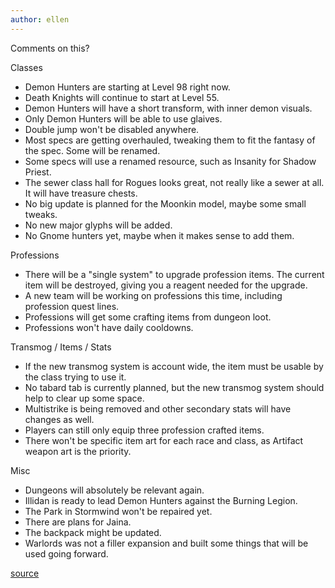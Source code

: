 ```yaml
---
author: ellen
---
```

Comments on this?

Classes
* Demon Hunters are starting at Level 98 right now.
* Death Knights will continue to start at Level 55.
* Demon Hunters will have a short transform, with inner demon visuals.
* Only Demon Hunters will be able to use glaives.
* Double jump won't be disabled anywhere.
* Most specs are getting overhauled, tweaking them to fit the fantasy of the spec. Some will be renamed.
* Some specs will use a renamed resource, such as Insanity for Shadow Priest.
* The sewer class hall for Rogues looks great, not really like a sewer at all. It will have treasure chests.
* No big update is planned for the Moonkin model, maybe some small tweaks.
* No new major glyphs will be added.
* No Gnome hunters yet, maybe when it makes sense to add them.

Professions
* There will be a "single system" to upgrade profession items. The current item will be destroyed, giving you a reagent needed for the upgrade.
* A new team will be working on professions this time, including profession quest lines.
* Professions will get some crafting items from dungeon loot.
* Professions won't have daily cooldowns.

Transmog / Items / Stats
* If the new transmog system is account wide, the item must be usable by the class trying to use it.
* No tabard tab is currently planned, but the new transmog system should help to clear up some space.
* Multistrike is being removed and other secondary stats will have changes as well.
* Players can still only equip three profession crafted items.
* There won't be specific item art for each race and class, as Artifact weapon art is the priority.

Misc
* Dungeons will absolutely be relevant again.
* Illidan is ready to lead Demon Hunters against the Burning Legion.
* The Park in Stormwind won't be repaired yet.
* There are plans for Jaina.
* The backpack might be updated.
* Warlords was not a filler expansion and built some things that will be used going forward.

[source](http://www.mmo-champion.com/content/5121-Timewalking-Reward-Costs-Accolade-Trinkets-and-PvP-Gearing-Tweets-Wildstar-F2P)